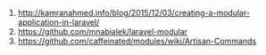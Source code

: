 1. http://kamranahmed.info/blog/2015/12/03/creating-a-modular-application-in-laravel/
2. https://github.com/mnabialek/laravel-modular
3. https://github.com/caffeinated/modules/wiki/Artisan-Commands


